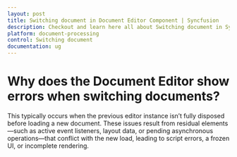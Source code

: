 ```yaml
---
layout: post
title: Switching document in Document Editor Component | Syncfusion
description: Checkout and learn here all about Switching document in Syncfusion Blazor DocumentEditor component and more.
platform: document-processing
control: Switching document
documentation: ug
---
```


# Why does the Document Editor show errors when switching documents?

This typically occurs when the previous editor instance isn’t fully disposed before loading a new document. These issues result from residual elements—such as active event listeners, layout data, or pending asynchronous operations—that conflict with the new load, leading to script errors, a frozen UI, or incomplete rendering.